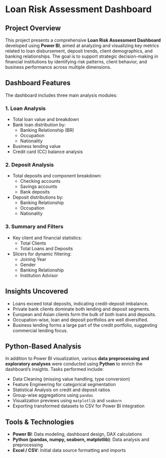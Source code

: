 # Loan Risk Assessment Dashboard

## Project Overview

This project presents a comprehensive **Loan Risk Assessment Dashboard** developed using **Power BI**, aimed at analyzing and visualizing key metrics related to loan disbursement, deposit trends, client demographics, and banking relationships. The goal is to support strategic decision-making in financial institutions by identifying risk patterns, client behavior, and business performance across multiple dimensions.



## Dashboard Features

The dashboard includes three main analysis modules:

### 1. **Loan Analysis**
- Total loan value and breakdown
- Bank loan distribution by:
  - Banking Relationship (BR)
  - Occupation
  - Nationality
- Business lending value
- Credit card (CC) balance analysis

### 2. **Deposit Analysis**
- Total deposits and component breakdown:
  - Checking accounts
  - Savings accounts
  - Bank deposits
- Deposit distributions by:
  - Banking Relationship
  - Occupation
  - Nationality

### 3. **Summary and Filters**
- Key client and financial statistics:
  - Total Clients
  - Total Loans and Deposits
- Slicers for dynamic filtering:
  - Joining Year
  - Gender
  - Banking Relationship
  - Institution Advisor



## Insights Uncovered

- Loans exceed total deposits, indicating credit-deposit imbalance.
- Private bank clients dominate both lending and deposit segments.
- European and Asian clients form the bulk of both loans and deposits.
- Occupation-wise, loan and deposit portfolios are well diversified.
- Business lending forms a large part of the credit portfolio, suggesting commercial lending focus.



## Python-Based Analysis

In addition to Power BI visualization, various **data preprocessing and exploratory analyses** were conducted using **Python** to enrich the dashboard’s insights. Tasks performed include:

- Data Cleaning (missing value handling, type conversion)
- Feature Engineering for categorical segmentation
- Statistical Analysis on credit and deposit ratios
- Group-wise aggregations using `pandas`
- Visualization previews using `matplotlib` and `seaborn`
- Exporting transformed datasets to CSV for Power BI integration


## Tools & Technologies

- **Power BI**: Data modeling, dashboard design, DAX calculations
- **Python (pandas, numpy, seaborn, matplotlib)**: Data analysis and preprocessing
- **Excel / CSV**: Initial data source formatting and imports



